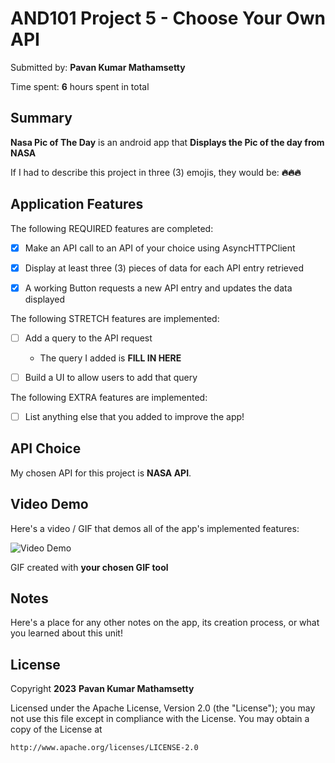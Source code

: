 ﻿<!-- (This is a comment) INSTRUCTIONS: Go through this page and fill out any **bolded** entries with their correct values.-->


# AND101 Project 5 - Choose Your Own API


Submitted by: **Pavan Kumar Mathamsetty**


Time spent: **6** hours spent in total


## Summary


**Nasa Pic of The Day** is an android app that **Displays the Pic of the day from NASA**


If I had to describe this project in three (3) emojis, they would be: **🔥🔥🔥**


## Application Features


<!-- (This is a comment) Please be sure to change the [ ] to [x] for any features you completed.  If a feature is not checked [x], you might miss the points for that item! -->


The following REQUIRED features are completed:


- [x] Make an API call to an API of your choice using AsyncHTTPClient
- [x] Display at least three (3) pieces of data for each API entry retrieved
- [x] A working Button requests a new API entry and updates the data displayed


The following STRETCH features are implemented:


- [ ] Add a query to the API request
  - The query I added is **FILL IN HERE**
- [ ] Build a UI to allow users to add that query


The following EXTRA features are implemented:


- [ ] List anything else that you added to improve the app!


## API Choice


My chosen API for this project is **NASA API**.


## Video Demo


Here's a video / GIF that demos all of the app's implemented features:


<img src='https://i.imgur.com/qEjZLtK.gif' title='Video Demo' width='' alt='Video Demo' />


GIF created with **your chosen GIF tool**


<!-- Recommended tools:
- [Kap](https://getkap.co/) for macOS
- [ScreenToGif](https://www.screentogif.com/) for Windows
- [peek](https://github.com/phw/peek) for Linux. -->


## Notes


Here's a place for any other notes on the app, its creation process, or what you learned about this unit!


## License


Copyright **2023** **Pavan Kumar Mathamsetty**


Licensed under the Apache License, Version 2.0 (the "License");
you may not use this file except in compliance with the License.
You may obtain a copy of the License at


    http://www.apache.org/licenses/LICENSE-2.0